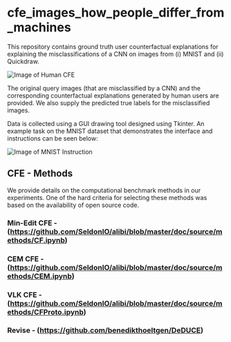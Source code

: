 # cfe_images_how_people_differ_from_machines

This repository contains ground truth user counterfactual explanations for explaining the misclassifications of a CNN on images from (i) MNIST and (ii) Quickdraw.  


![Image of Human CFE](https://github.com/e-delaney/user-data-cfe-image/blob/de942829cd15c09cfa656e646bea57b3d51a6aca/Quickdraw/cfe_example_github.PNG)

The original query images (that are misclassified by a CNN) and the corresponding counterfactual explanations generated by human users are provided. We also supply the predicted true labels for the misclassified images.

Data is collected using a GUI drawing tool designed using Tkinter. An example task on the MNIST dataset that demonstrates the interface and instructions can be seen below:

![Image of MNIST Instruction](https://github.com/e-delaney/user-data-cfe-image/blob/5d124ca3e1c5b0179b7ec1015040169e23abb06a/MNIST/sample_task_G1.PNG)

## CFE - Methods
We provide details on the computational benchmark methods in our experiments. One of the hard criteria for selecting these methods was based on the availability of open source code. 

### Min-Edit CFE - (https://github.com/SeldonIO/alibi/blob/master/doc/source/methods/CF.ipynb) 
### CEM CFE - (https://github.com/SeldonIO/alibi/blob/master/doc/source/methods/CEM.ipynb)
### VLK CFE - (https://github.com/SeldonIO/alibi/blob/master/doc/source/methods/CFProto.ipynb)
### Revise - (https://github.com/benedikthoeltgen/DeDUCE)
